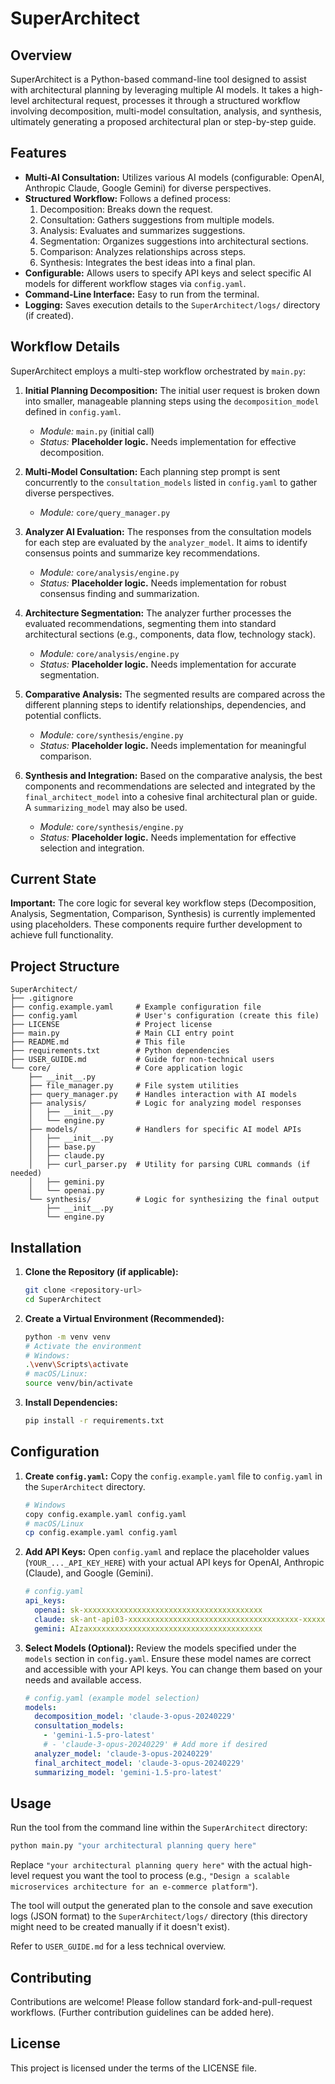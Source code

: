 # SuperArchitect

## Overview

SuperArchitect is a Python-based command-line tool designed to assist with architectural planning by leveraging multiple AI models. It takes a high-level architectural request, processes it through a structured workflow involving decomposition, multi-model consultation, analysis, and synthesis, ultimately generating a proposed architectural plan or step-by-step guide.

## Features

*   **Multi-AI Consultation:** Utilizes various AI models (configurable: OpenAI, Anthropic Claude, Google Gemini) for diverse perspectives.
*   **Structured Workflow:** Follows a defined process:
    1.  Decomposition: Breaks down the request.
    2.  Consultation: Gathers suggestions from multiple models.
    3.  Analysis: Evaluates and summarizes suggestions.
    4.  Segmentation: Organizes suggestions into architectural sections.
    5.  Comparison: Analyzes relationships across steps.
    6.  Synthesis: Integrates the best ideas into a final plan.
*   **Configurable:** Allows users to specify API keys and select specific AI models for different workflow stages via `config.yaml`.
*   **Command-Line Interface:** Easy to run from the terminal.
*   **Logging:** Saves execution details to the `SuperArchitect/logs/` directory (if created).

## Workflow Details

SuperArchitect employs a multi-step workflow orchestrated by `main.py`:

1.  **Initial Planning Decomposition:** The initial user request is broken down into smaller, manageable planning steps using the `decomposition_model` defined in `config.yaml`.
    *   *Module:* `main.py` (initial call)
    *   *Status:* **Placeholder logic.** Needs implementation for effective decomposition.

2.  **Multi-Model Consultation:** Each planning step prompt is sent concurrently to the `consultation_models` listed in `config.yaml` to gather diverse perspectives.
    *   *Module:* `core/query_manager.py`

3.  **Analyzer AI Evaluation:** The responses from the consultation models for each step are evaluated by the `analyzer_model`. It aims to identify consensus points and summarize key recommendations.
    *   *Module:* `core/analysis/engine.py`
    *   *Status:* **Placeholder logic.** Needs implementation for robust consensus finding and summarization.

4.  **Architecture Segmentation:** The analyzer further processes the evaluated recommendations, segmenting them into standard architectural sections (e.g., components, data flow, technology stack).
    *   *Module:* `core/analysis/engine.py`
    *   *Status:* **Placeholder logic.** Needs implementation for accurate segmentation.

5.  **Comparative Analysis:** The segmented results are compared across the different planning steps to identify relationships, dependencies, and potential conflicts.
    *   *Module:* `core/synthesis/engine.py`
    *   *Status:* **Placeholder logic.** Needs implementation for meaningful comparison.

6.  **Synthesis and Integration:** Based on the comparative analysis, the best components and recommendations are selected and integrated by the `final_architect_model` into a cohesive final architectural plan or guide. A `summarizing_model` may also be used.
    *   *Module:* `core/synthesis/engine.py`
    *   *Status:* **Placeholder logic.** Needs implementation for effective selection and integration.

## Current State

**Important:** The core logic for several key workflow steps (Decomposition, Analysis, Segmentation, Comparison, Synthesis) is currently implemented using placeholders. These components require further development to achieve full functionality.

## Project Structure

```
SuperArchitect/
├── .gitignore
├── config.example.yaml     # Example configuration file
├── config.yaml             # User's configuration (create this file)
├── LICENSE                 # Project license
├── main.py                 # Main CLI entry point
├── README.md               # This file
├── requirements.txt        # Python dependencies
├── USER_GUIDE.md           # Guide for non-technical users
└── core/                   # Core application logic
    ├── __init__.py
    ├── file_manager.py     # File system utilities
    ├── query_manager.py    # Handles interaction with AI models
    ├── analysis/           # Logic for analyzing model responses
    │   ├── __init__.py
    │   └── engine.py
    ├── models/             # Handlers for specific AI model APIs
    │   ├── __init__.py
    │   ├── base.py
    │   ├── claude.py
    │   ├── curl_parser.py  # Utility for parsing CURL commands (if needed)
    │   ├── gemini.py
    │   └── openai.py
    └── synthesis/          # Logic for synthesizing the final output
        ├── __init__.py
        └── engine.py
```

## Installation

1.  **Clone the Repository (if applicable):**
    ```bash
    git clone <repository-url>
    cd SuperArchitect
    ```
2.  **Create a Virtual Environment (Recommended):**
    ```bash
    python -m venv venv
    # Activate the environment
    # Windows:
    .\venv\Scripts\activate
    # macOS/Linux:
    source venv/bin/activate
    ```
3.  **Install Dependencies:**
    ```bash
    pip install -r requirements.txt
    ```

## Configuration

1.  **Create `config.yaml`:** Copy the `config.example.yaml` file to `config.yaml` in the `SuperArchitect` directory.
    ```bash
    # Windows
    copy config.example.yaml config.yaml
    # macOS/Linux
    cp config.example.yaml config.yaml
    ```
2.  **Add API Keys:** Open `config.yaml` and replace the placeholder values (`YOUR_..._API_KEY_HERE`) with your actual API keys for OpenAI, Anthropic (Claude), and Google (Gemini).
    ```yaml
    # config.yaml
    api_keys:
      openai: sk-xxxxxxxxxxxxxxxxxxxxxxxxxxxxxxxxxxxxxxxx
      claude: sk-ant-api03-xxxxxxxxxxxxxxxxxxxxxxxxxxxxxxxxxxxxxx-xxxxxxxxxx
      gemini: AIzaxxxxxxxxxxxxxxxxxxxxxxxxxxxxxxxxxxxxxxx
    ```
3.  **Select Models (Optional):** Review the models specified under the `models` section in `config.yaml`. Ensure these model names are correct and accessible with your API keys. You can change them based on your needs and available access.
    ```yaml
    # config.yaml (example model selection)
    models:
      decomposition_model: 'claude-3-opus-20240229'
      consultation_models:
        - 'gemini-1.5-pro-latest'
        # - 'claude-3-opus-20240229' # Add more if desired
      analyzer_model: 'claude-3-opus-20240229'
      final_architect_model: 'claude-3-opus-20240229'
      summarizing_model: 'gemini-1.5-pro-latest'
    ```

## Usage

Run the tool from the command line within the `SuperArchitect` directory:

```bash
python main.py "your architectural planning query here"
```

Replace `"your architectural planning query here"` with the actual high-level request you want the tool to process (e.g., `"Design a scalable microservices architecture for an e-commerce platform"`).

The tool will output the generated plan to the console and save execution logs (JSON format) to the `SuperArchitect/logs/` directory (this directory might need to be created manually if it doesn't exist).

Refer to `USER_GUIDE.md` for a less technical overview.

## Contributing

Contributions are welcome! Please follow standard fork-and-pull-request workflows. (Further contribution guidelines can be added here).

## License

This project is licensed under the terms of the LICENSE file.
